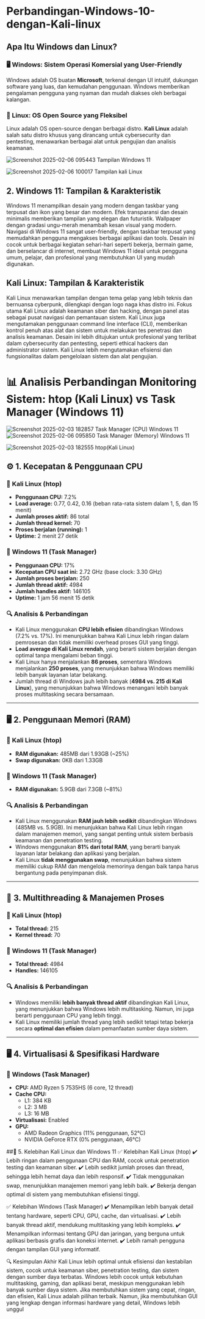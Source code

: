 # Perbandingan-Windows-10-dengan-Kali-linux

## Apa Itu Windows dan Linux?
### 🖥️ Windows: Sistem Operasi Komersial yang User-Friendly  
Windows adalah OS buatan **Microsoft**, terkenal dengan UI intuitif, dukungan software yang luas, dan kemudahan penggunaan. Windows memberikan pengalaman pengguna yang nyaman dan mudah diakses oleh berbagai kalangan.
### 🐧 Linux: OS Open Source yang Fleksibel  
Linux adalah OS open-source dengan berbagai distro. **Kali Linux** adalah salah satu distro khusus yang dirancang untuk cybersecurity dan pentesting, menawarkan berbagai alat untuk pengujian dan analisis keamanan.

![Screenshot 2025-02-06 095443](https://github.com/user-attachments/assets/f0188e80-1b8e-4c91-a171-b278d99bc7f2) 
Tampilan Windows 11

![Screenshot 2025-02-06 100017](https://github.com/user-attachments/assets/21bf28d4-62f2-45bb-80e4-bababd2f3fc9) 
Tampilan kali Linux

## 2️. Windows 11: Tampilan & Karakteristik  
Windows 11 menampilkan desain yang modern dengan taskbar yang terpusat dan ikon yang besar dan modern. Efek transparansi dan desain minimalis memberikan tampilan yang elegan dan futuristik. Wallpaper dengan gradasi ungu-merah menambah kesan visual yang modern.
Navigasi di Windows 11 sangat user-friendly, dengan taskbar terpusat yang memudahkan pengguna mengakses berbagai aplikasi dan tools. Desain ini cocok untuk berbagai kegiatan sehari-hari seperti bekerja, bermain game, dan berselancar di internet, membuat Windows 11 ideal untuk pengguna umum, pelajar, dan profesional yang membutuhkan UI yang mudah digunakan.

## Kali Linux: Tampilan & Karakteristik  
Kali Linux menawarkan tampilan dengan tema gelap yang lebih teknis dan bernuansa cyberpunk, dilengkapi dengan logo naga khas distro ini. Fokus utama Kali Linux adalah keamanan siber dan hacking, dengan panel atas sebagai pusat navigasi dan pemantauan sistem. Kali Linux juga mengutamakan penggunaan command line interface (CLI), memberikan kontrol penuh atas alat dan sistem untuk melakukan tes penetrasi dan analisis keamanan.
Desain ini lebih ditujukan untuk profesional yang terlibat dalam cybersecurity dan pentesting, seperti ethical hackers dan administrator sistem. Kali Linux lebih mengutamakan efisiensi dan fungsionalitas dalam pengelolaan sistem dan alat pengujian.


# 📊 Analisis Perbandingan Monitoring Sistem: htop (Kali Linux) vs Task Manager (Windows 11)

![Screenshot 2025-02-03 182857](https://github.com/user-attachments/assets/b45b0453-3cb9-406d-ad72-d0d90da6cac0)
Task Manager (CPU) Windows 11
![Screenshot 2025-02-06 095850](https://github.com/user-attachments/assets/4baf5e25-1556-40bb-bf07-9036ac29a8ea)
Task Manager (Memory) Windows 11

![Screenshot 2025-02-03 182555](https://github.com/user-attachments/assets/5c4f5f94-adfe-47ce-92a4-ef7f6a58993b)
htop(Kali Linux)

## ⚙️ 1. **Kecepatan & Penggunaan CPU**
### 🔹 **Kali Linux (htop)**
- **Penggunaan CPU:** 7.2%  
- **Load average:** 0.77, 0.42, 0.16 (beban rata-rata sistem dalam 1, 5, dan 15 menit)  
- **Jumlah proses aktif:** 86 total  
- **Jumlah thread kernel:** 70  
- **Proses berjalan (running):** 1  
- **Uptime:** 2 menit 27 detik  

### 🔹 **Windows 11 (Task Manager)**
- **Penggunaan CPU:** 17%  
- **Kecepatan CPU saat ini:** 2.72 GHz (base clock: 3.30 GHz)  
- **Jumlah proses berjalan:** 250  
- **Jumlah thread aktif:** 4984  
- **Jumlah handles aktif:** 146105  
- **Uptime:** 1 jam 56 menit 15 detik  

### 🔍 **Analisis & Perbandingan**
- Kali Linux menggunakan **CPU lebih efisien** dibandingkan Windows (7.2% vs. 17%). Ini menunjukkan bahwa Kali Linux lebih ringan dalam pemrosesan dan tidak memiliki overhead proses GUI yang tinggi.  
- **Load average di Kali Linux rendah**, yang berarti sistem berjalan dengan optimal tanpa mengalami beban tinggi.  
- Kali Linux hanya menjalankan **86 proses**, sementara Windows menjalankan **250 proses**, yang menunjukkan bahwa Windows memiliki lebih banyak layanan latar belakang.  
- Jumlah thread di Windows jauh lebih banyak (**4984 vs. 215 di Kali Linux**), yang menunjukkan bahwa Windows menangani lebih banyak proses multitasking secara bersamaan.  

---

## 🖥️ 2. **Penggunaan Memori (RAM)**
### 🔹 **Kali Linux (htop)**
- **RAM digunakan:** 485MB dari 1.93GB (~25%)  
- **Swap digunakan:** 0KB dari 1.33GB  

### 🔹 **Windows 11 (Task Manager)**
- **RAM digunakan:** 5.9GB dari 7.3GB (~81%)  

### 🔍 **Analisis & Perbandingan**
- Kali Linux menggunakan **RAM jauh lebih sedikit** dibandingkan Windows (485MB vs. 5.9GB). Ini menunjukkan bahwa Kali Linux lebih ringan dalam manajemen memori, yang sangat penting untuk sistem berbasis keamanan dan penetration testing.  
- Windows menggunakan **81% dari total RAM**, yang berarti banyak layanan latar belakang dan aplikasi yang berjalan.  
- Kali Linux **tidak menggunakan swap**, menunjukkan bahwa sistem memiliki cukup RAM dan mengelola memorinya dengan baik tanpa harus bergantung pada penyimpanan disk.  

---

## 🔄 3. **Multithreading & Manajemen Proses**
### 🔹 **Kali Linux (htop)**
- **Total thread:** 215  
- **Kernel thread:** 70  

### 🔹 **Windows 11 (Task Manager)**
- **Total thread:** 4984  
- **Handles:** 146105  

### 🔍 **Analisis & Perbandingan**
- Windows memiliki **lebih banyak thread aktif** dibandingkan Kali Linux, yang menunjukkan bahwa Windows lebih multitasking. Namun, ini juga berarti penggunaan CPU yang lebih tinggi.  
- Kali Linux memiliki jumlah thread yang lebih sedikit tetapi tetap bekerja secara **optimal dan efisien** dalam pemanfaatan sumber daya sistem.  

---

## 🖥️ 4. **Virtualisasi & Spesifikasi Hardware**
### 🔹 **Windows (Task Manager)**
- **CPU:** AMD Ryzen 5 7535HS (6 core, 12 thread)  
- **Cache CPU:**  
  - L1: 384 KB  
  - L2: 3 MB  
  - L3: 16 MB  
- **Virtualisasi:** Enabled  
- **GPU:**  
  - AMD Radeon Graphics (11% penggunaan, 52°C)  
  - NVIDIA GeForce RTX (0% penggunaan, 46°C)  

##📌 5. Kelebihan Kali Linux dan Windows 11
✅ Kelebihan Kali Linux (htop)
✔️ Lebih ringan dalam penggunaan CPU dan RAM, cocok untuk penetration testing dan keamanan siber.
✔️ Lebih sedikit jumlah proses dan thread, sehingga lebih hemat daya dan lebih responsif.
✔️ Tidak menggunakan swap, menunjukkan manajemen memori yang lebih baik.
✔️ Bekerja dengan optimal di sistem yang membutuhkan efisiensi tinggi.

✅ Kelebihan Windows (Task Manager)
✔️ Menampilkan lebih banyak detail tentang hardware, seperti CPU, GPU, cache, dan virtualisasi.
✔️ Lebih banyak thread aktif, mendukung multitasking yang lebih kompleks.
✔️ Menampilkan informasi tentang GPU dan jaringan, yang berguna untuk aplikasi berbasis grafis dan koneksi internet.
✔️ Lebih ramah pengguna dengan tampilan GUI yang informatif.

🔍 Kesimpulan Akhir
Kali Linux lebih optimal untuk efisiensi dan kestabilan sistem, cocok untuk keamanan siber, penetration testing, dan sistem dengan sumber daya terbatas.
Windows lebih cocok untuk kebutuhan multitasking, gaming, dan aplikasi berat, meskipun menggunakan lebih banyak sumber daya sistem.
Jika membutuhkan sistem yang cepat, ringan, dan efisien, Kali Linux adalah pilihan terbaik. Namun, jika membutuhkan GUI yang lengkap dengan informasi hardware yang detail, Windows lebih unggul

